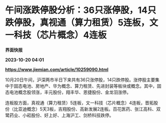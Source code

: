 # 午间涨跌停股分析：36只涨停股，14只跌停股，真视通（算力租赁）5连板，文一科技（芯片概念）4连板
**界面快报**

**2023-10-20 04:01**

**https://www.jiemian.com/article/10259090.html**

10月20日午间，沪深两市半日下来共有36只涨停股，14只跌停股。涨停股主要集中于固态电池、房地产、华为概念、算力租赁、先进封装等板块或概念。其中，固态电池概念股领涨，丰元股份，翔丰华、恩捷股份、金龙羽涨停。

连板股方面，真视通（算力租赁）5连板，文一科技（芯片概念）4连板，晋拓股份（比亚迪概念）5天3板，吉翔股份、高新发展2连板。百花医药、张江高科、双鹭药业、小崧股份、好上好、上海沪工、剑桥科技跌停。